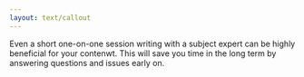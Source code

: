 ```yaml
---
layout: text/callout
---
```



Even a short one-on-one session writing with a subject expert can be highly beneficial for your contenwt. This will save you time in the long term by answering questions and issues early on.
